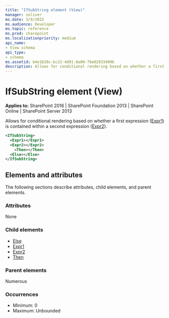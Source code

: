 ```yaml
---
title: "IfSubString element (View)"
manager: soliver
ms.date: 3/9/2015
ms.audience: Developer
ms.topic: reference
ms.prod: sharepoint
ms.localizationpriority: medium
api_name:
- View schema
api_type:
- schema
ms.assetid: b4e1b20c-bc22-4d91-8a00-70a02033409b
description: Allows for conditional rendering based on whether a first expression (Expr1) is contained within a second expression (Expr2).
---
```


# IfSubString element (View)

**Applies to:** SharePoint 2016 | SharePoint Foundation 2013 | SharePoint Online | SharePoint Server 2013
  
Allows for conditional rendering based on whether a first expression ([Expr1](expr1-element-view.md)) is contained within a second expression ([Expr2](expr2-element-view.md)).
  
```XML
<IfSubString>
  <Expr1></Expr1>
  <Expr2></Expr2>
    <Then></Then>
  <Else></Else>
</IfSubString>
```

## Elements and attributes

The following sections describe attributes, child elements, and parent elements.

### Attributes

None
   
### Child elements

- [Else](else-element-view.md)
- [Expr1](expr1-element-view.md)
- [Expr2](expr2-element-view.md)
- [Then](then-element-view.md)
   
### Parent elements

Numerous 
   
### Occurrences

- Minimum: 0
- Maximum: Unbounded  

<br/> 
   

